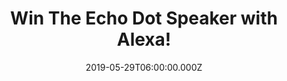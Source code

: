 ---
campaign-uuid: "c-ec775053-2e0a-4009-b349-68b0d64309f8"
type: "Competition"
category: "Technology"
date: "2019-05-29T06:00:00.000Z"
end-date: "2019-07-29T23:59:00.000Z"
disable-form: false
is_promoted: true
has_entry_page: true
title: "Win The Echo Dot Speaker with Alexa!"
competition-description: "<p>Meet your new best friend: The Echo Dot. A voice-controlled\
  \ smart speaker with Alexa that's perfect for any room. Just ask for music, news,\
  \ information and more. You can also call anyone with an Echo device, the Alexa\
  \ App or Skype, and control compatible smart home devices with your voice.</p>\n\
  <p>Enter below for a chance to win.</p>\n"
hero-header: "Win The Echo Dot Speaker with Alexa!"
terms-confirmation: "N/A"
banner-img: "https://assets.expresslyapp.com/asset-d7e89acf-6894-47d5-9a45-72ac4fde8785.jpg"
logo-left-href: "aaa.nme.com"
logo-left-image: "https://assets.expresslyapp.com/asset-9498786c-0d8a-4e74-a6c0-8fc90d47d024.jpg"
logo-left-title: "NME AAA"
bg-image-hero: "https://assets.expresslyapp.com/asset-405bf35d-3507-4c0a-8a14-89a546fd57f6.jpg"
bg-image-first: "https://assets.expresslyapp.com/asset-342cceb8-e943-462f-a0e7-746a1e022a23.jpg"
section1-content: "<p>Make your life easier at home with the brand new Echo Dot with\
  \ Alexa. Use your voice to set timers, add items to lists, or create calendar events\
  \ and reminders. You can also check the news, weather or traffic, or ask for sports\
  \ scores, cinema listings, restaurant hours or information.</p>\n<p>Alexa has tens\
  \ of thousands of skills and counting. Skills are like apps and help you do more,\
  \ such as playing True or False, tracking your fitness with Fitbit or falling asleep\
  \ to rain sounds.</p>\n<p>Welcome the brand new Echo Dot with Alexa into your life.\
  \ Click below for a chance to win and get ready to explore a whole new world of\
  \ advantages now!</p>\n"
entry-title: "Win The Echo Dot Speaker with Alexa!"
entry-content: "<p>Enter the draw to The Echo Dot Speaker with Alexa by completing\
  \ the form below before 23:59 on the 29th  of July 2019.</p>\n"
has-winner: false
prize-description: "The Echo Dot Speaker with Alexa!"
special-conditions: "Multiple entries are allowed up to one every day."
country-restrictions:
- "GB"
---